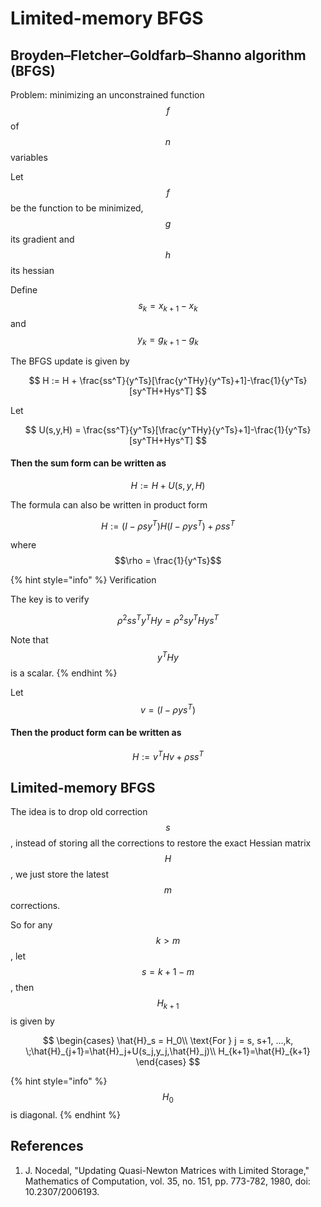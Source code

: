 # Limited-memory BFGS

## Broyden–Fletcher–Goldfarb–Shanno algorithm \(BFGS\)

Problem: minimizing an unconstrained function $$f$$of $$n$$variables

Let $$f$$ be the function to be minimized, $$g$$ its gradient and $$h$$ its hessian

Define $$s_k = x_{k+1} - x_k$$ and $$y_k = g_{k+1} - g_k$$

The BFGS update is given by

$$
H := H + \frac{ss^T}{y^Ts}[\frac{y^THy}{y^Ts}+1]-\frac{1}{y^Ts}[sy^TH+Hys^T]
$$

Let

$$
U(s,y,H) = \frac{ss^T}{y^Ts}[\frac{y^THy}{y^Ts}+1]-\frac{1}{y^Ts}[sy^TH+Hys^T]
$$

#### Then the sum form can be written as

$$
H := H + U(s,y,H)
$$

The formula can also be written in product form

$$
H:=(I-\rho sy^T)H(I-\rho y s^T)+\rho ss^T
$$

where $$\rho = \frac{1}{y^Ts}$$

{% hint style="info" %}
Verification

The key is to verify

$$
\rho^2 ss^Ty^THy=\rho^2 sy^THys^T
$$

Note that $$y^THy$$is a scalar.
{% endhint %}

Let $$v = (I-\rho ys^T)$$

#### Then the product form can be written as

$$
H:=v^THv+\rho ss^T
$$

## Limited-memory BFGS

The idea is to drop old correction $$s$$, instead of storing all the corrections to restore the exact Hessian matrix $$H$$, we just store the latest $$m$$corrections.

So for any $$k>m$$, let $$s=k+1-m$$, then $$H_{k+1}$$is given by

$$
\begin{cases}
\hat{H}_s = H_0\\
\text{For } j = s, s+1, ...,k, \;\hat{H}_{j+1}=\hat{H}_j+U(s_j,y_j,\hat{H}_j)\\
H_{k+1}=\hat{H}_{k+1}
\end{cases}
$$

{% hint style="info" %}
$$H_0$$is diagonal.
{% endhint %}

## References

1. J. Nocedal, "Updating Quasi-Newton Matrices with Limited Storage," Mathematics of Computation, vol. 35, no. 151, pp. 773-782, 1980, doi: 10.2307/2006193.

